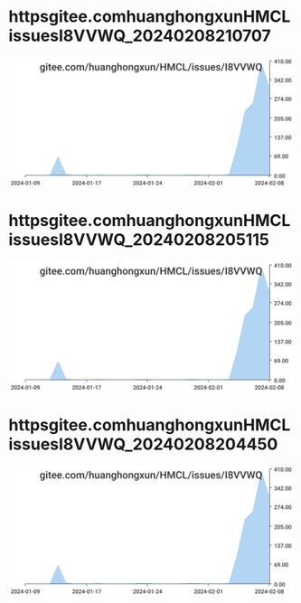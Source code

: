 # httpsgitee.comhuanghongxunHMCLissuesI8VVWQ_20240208210707
![httpsgitee.comhuanghongxunHMCLissuesI8VVWQ_20240208210707](/dailyhitssvg/httpsgitee.comhuanghongxunHMCLissuesI8VVWQ_20240208210707.svg)
# httpsgitee.comhuanghongxunHMCLissuesI8VVWQ_20240208205115
![httpsgitee.comhuanghongxunHMCLissuesI8VVWQ_20240208205115](/dailyhitssvg/httpsgitee.comhuanghongxunHMCLissuesI8VVWQ_20240208205115.svg)
# httpsgitee.comhuanghongxunHMCLissuesI8VVWQ_20240208204450
![httpsgitee.comhuanghongxunHMCLissuesI8VVWQ_20240208204450](/dailyhitssvg/httpsgitee.comhuanghongxunHMCLissuesI8VVWQ_20240208204450.svg)
